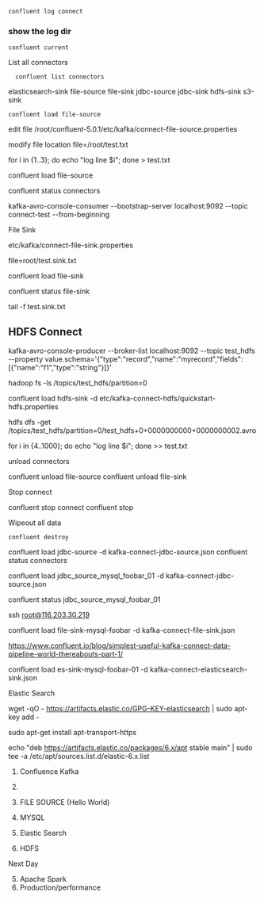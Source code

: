 ```
confluent log connect
```

### show the log dir

```
confluent current
```

List all connectors

      confluent list connectors


elasticsearch-sink
  file-source
  file-sink
  jdbc-source
  jdbc-sink
  hdfs-sink
  s3-sink
  
    confluent load file-source

  
  edit file /root/confluent-5.0.1/etc/kafka/connect-file-source.properties
  
  modify file location file=/root/test.txt
  
  for i in {1..3}; do echo "log line $i"; done > test.txt

  confluent load file-source

  confluent status connectors

kafka-avro-console-consumer --bootstrap-server localhost:9092 --topic connect-test --from-beginning

File Sink

etc/kafka/connect-file-sink.properties

file=root/test.sink.txt

  confluent load file-sink

  confluent status file-sink

tail -f test.sink.txt

## HDFS Connect

kafka-avro-console-producer --broker-list localhost:9092 --topic test_hdfs \
--property value.schema='{"type":"record","name":"myrecord","fields":[{"name":"f1","type":"string"}]}'


hadoop fs -ls /topics/test_hdfs/partition=0


  confluent load hdfs-sink -d etc/kafka-connect-hdfs/quickstart-hdfs.properties

hdfs dfs -get /topics/test_hdfs/partition=0/test_hdfs+0+0000000000+0000000002.avro



for i in {4..1000}; do echo "log line $i"; done >> test.txt

unload connectors

confluent unload file-source
confluent unload file-sink

Stop connect

  confluent stop connect
  confluent stop
  
  Wipeout all data
  
    confluent destroy



confluent load jdbc-source -d kafka-connect-jdbc-source.json
  confluent status connectors

confluent load jdbc_source_mysql_foobar_01 -d kafka-connect-jdbc-source.json

confluent status jdbc_source_mysql_foobar_01


ssh root@116.203.30.219

confluent load file-sink-mysql-foobar -d kafka-connect-file-sink.json

https://www.confluent.io/blog/simplest-useful-kafka-connect-data-pipeline-world-thereabouts-part-1/

confluent load es-sink-mysql-foobar-01 -d kafka-connect-elasticsearch-sink.json

Elastic Search

wget -qO - https://artifacts.elastic.co/GPG-KEY-elasticsearch | sudo apt-key add -

sudo apt-get install apt-transport-https

echo "deb https://artifacts.elastic.co/packages/6.x/apt stable main" | sudo tee -a /etc/apt/sources.list.d/elastic-6.x.list


1. Confluence Kafka
2. 

1. FILE SOURCE (Hello World)
2. MYSQL
3. Elastic Search
4. HDFS

Next Day

5. Apache Spark
6. Production/performance